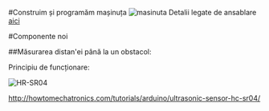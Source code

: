 #Construim și programăm mașinuța
![masinuta](img_12_small.jpg)
Detalii legate de ansablare [aici](Ansamblare.md)

#Componente noi

##Măsurarea distan'ei până la un obstacol:

Principiu de funcționare:


![HR-SR04](Ultrasonic-Sensor-Equasions.png)

http://howtomechatronics.com/tutorials/arduino/ultrasonic-sensor-hc-sr04/
